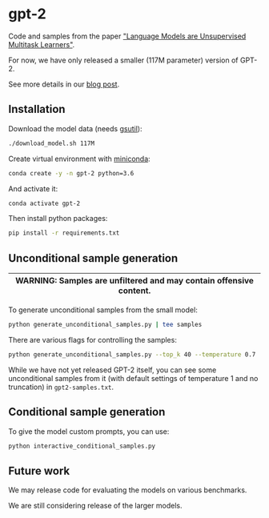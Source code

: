 # gpt-2

Code and samples from the paper ["Language Models are Unsupervised Multitask Learners"](https://d4mucfpksywv.cloudfront.net/better-language-models/language-models.pdf).

For now, we have only released a smaller (117M parameter) version of GPT-2.

See more details in our [blog post](https://blog.openai.com/better-language-models/).

## Installation

Download the model data (needs [gsutil](https://cloud.google.com/storage/docs/gsutil_install)):
```bash
./download_model.sh 117M
```

Create virtual environment with [miniconda](https://conda.io/projects/conda/en/latest/user-guide/install/index.html#regular-installation):
```bash
conda create -y -n gpt-2 python=3.6
```

And activate it:
```bash
conda activate gpt-2
```

Then install python packages:
```bash
pip install -r requirements.txt
```

## Unconditional sample generation

| WARNING: Samples are unfiltered and may contain offensive content. |
| --- |

To generate unconditional samples from the small model:
```bash
python generate_unconditional_samples.py | tee samples
```

There are various flags for controlling the samples:
```bash
python generate_unconditional_samples.py --top_k 40 --temperature 0.7 | tee samples
```

While we have not yet released GPT-2 itself, you can see some unconditional samples from it (with default settings of temperature 1 and no truncation) in `gpt2-samples.txt`.

## Conditional sample generation

To give the model custom prompts, you can use:
```bash
python interactive_conditional_samples.py
```

## Future work

We may release code for evaluating the models on various benchmarks.

We are still considering release of the larger models.

